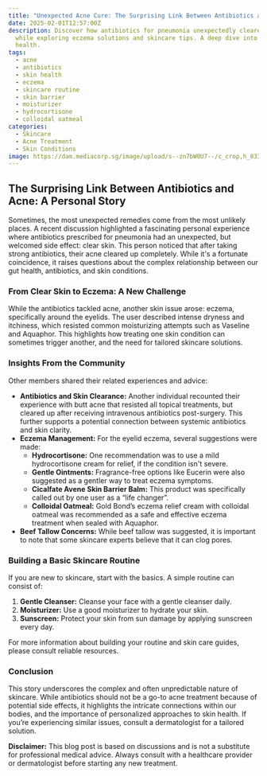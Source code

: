 ```yaml
---
title: "Unexpected Acne Cure: The Surprising Link Between Antibiotics and Clear Skin"
date: 2025-02-01T12:57:00Z
description: Discover how antibiotics for pneumonia unexpectedly cleared acne,
  while exploring eczema solutions and skincare tips. A deep dive into skin
  health.
tags:
  - acne
  - antibiotics
  - skin health
  - eczema
  - skincare routine
  - skin barrier
  - moisturizer
  - hydrocortisone
  - colloidal oatmeal
categories:
  - Skincare
  - Acne Treatment
  - Skin Conditions
image: https://dam.mediacorp.sg/image/upload/s--zn7bW0U7--/c_crop,h_833,w_1111,x_127,y_76/c_fill,g_auto,h_622,w_830/f_auto,q_auto/v1/mediacorp/cna/image/2022/12/29/iStock-1227270972_0.jpg?itok=S3sd9Byt
---
```

## The Surprising Link Between Antibiotics and Acne: A Personal Story

Sometimes, the most unexpected remedies come from the most unlikely places. A recent discussion highlighted a fascinating personal experience where antibiotics prescribed for pneumonia had an unexpected, but welcomed side effect: clear skin. This person noticed that after taking strong antibiotics, their acne cleared up completely. While it's a fortunate coincidence, it raises questions about the complex relationship between our gut health, antibiotics, and skin conditions.

### From Clear Skin to Eczema: A New Challenge

While the antibiotics tackled acne, another skin issue arose: eczema, specifically around the eyelids. The user described intense dryness and itchiness, which resisted common moisturizing attempts such as Vaseline and Aquaphor. This highlights how treating one skin condition can sometimes trigger another, and the need for tailored skincare solutions.

### Insights From the Community

Other members shared their related experiences and advice:

*   **Antibiotics and Skin Clearance:** Another individual recounted their experience with butt acne that resisted all topical treatments, but cleared up after receiving intravenous antibiotics post-surgery. This further supports a potential connection between systemic antibiotics and skin clarity.
*   **Eczema Management:** For the eyelid eczema, several suggestions were made:
    *   **Hydrocortisone:** One recommendation was to use a mild hydrocortisone cream for relief, if the condition isn't severe. 
    *  **Gentle Ointments:** Fragrance-free options like Eucerin were also suggested as a gentler way to treat eczema symptoms.
    *   **Cicalfate Avene Skin Barrier Balm:** This product was specifically called out by one user as a “life changer”.
    *   **Colloidal Oatmeal:** Gold Bond’s eczema relief cream with colloidal oatmeal was recommended as a safe and effective eczema treatment when sealed with Aquaphor.
* **Beef Tallow Concerns:** While beef tallow was suggested, it is important to note that some skincare experts believe that it can clog pores.

### Building a Basic Skincare Routine

If you are new to skincare, start with the basics. A simple routine can consist of:

1.  **Gentle Cleanser:** Cleanse your face with a gentle cleanser daily.
2.  **Moisturizer:** Use a good moisturizer to hydrate your skin.
3.  **Sunscreen:** Protect your skin from sun damage by applying sunscreen every day. 

For more information about building your routine and skin care guides, please consult reliable resources. 

### Conclusion

This story underscores the complex and often unpredictable nature of skincare. While antibiotics should not be a go-to acne treatment because of potential side effects, it highlights the intricate connections within our bodies, and the importance of personalized approaches to skin health. If you’re experiencing similar issues, consult a dermatologist for a tailored solution.

**Disclaimer:** This blog post is based on discussions and is not a substitute for professional medical advice. Always consult with a healthcare provider or dermatologist before starting any new treatment.
